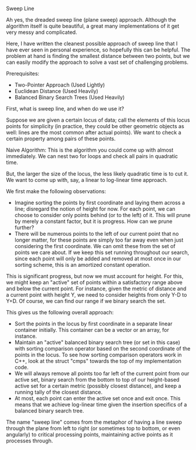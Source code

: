 Sweep Line

Ah yes, the dreaded sweep line (plane sweep) approach. Although the algorithm itself is quite beautiful, a great many 
implementations of it get very messy and complicated. 

Here, I have written the cleanest possible approach of sweep line that I have ever seen in personal experience, so hopefully
this can be helpful. The problem at hand is finding the smallest distance between two points, but we can easily modify the 
approach to solve a vast set of challenging problems. 

Prerequisites: 
- Two-Pointer Approach (Used Lightly)
- Euclidean Distance (Used Heavily)
- Balanced Binary Search Trees (Used Heavily)

First, what is sweep line, and when do we use it? 

Suppose we are given a certain locus of data; call the elements of this locus points for simplicity (in practice, they could be other geometric objects as well: lines are the most common after actual points). We want to check a certain property among pairs of these points. 

Naive Algorithm: This is the algorithm you could come up with almost immediately. We can nest two for loops and check all pairs in quadratic time. 

But, the larger the size of the locus, the less likely quadratic time is to cut it. We want to come up with, say, a linear to log-linear time approach. 

We first make the following observations: 
- Imagine sorting the points by first coordinate and laying them across a line; disregard the notion of height for now. For each point, we can choose to consider only points behind (or to the left) of it. This will prune by merely a constant factor, but it is progress. How can we prune further?
- There will be numerous points to the left of our current point that no longer matter, for these points are simply too far away even when just considering the first coordinate. We can omit these from the set of points we care about. If we keep this set running throughout our search, since each point will only be added and removed at most once in our sorting scheme, this is an amortized constant operation. 

This is significant progress, but now we must account for height. For this, we might keep an "active" set of points within a satisfactory range above and below the current point. For instance, given the metric of distance and a current point with height Y, we need to consider heights from only Y-D to Y+D. Of course, we can find our range if we binary search the set. 

This gives us the following overall approach: 
- Sort the points in the locus by first coordinate in a separate linear container initially. This container can be a vector or an array, for instance. 
- Maintain an "active" balanced binary search tree (or set in this case) with sorting comparison operator based on the second coordinate of the points in the locus. To see how sorting comparison operators work in C++, look at the struct "cmps" towards the top of my implementation code. 
- We will always remove all points too far left of the current point from our active set, binary search from the bottom to top of our height-based active set for a certain metric (possibly closest distance), and keep a running tally of the closest distance. 
- At most, each point can enter the active set once and exit once. This means that we achieve log-linear time given the insertion specifics of a balanced binary search tree. 

The name "sweep line" comes from the metaphor of having a line sweep through the plane from left to right (or sometimes top to bottom, or even angularly) to critical processing points, maintaining active points as it processes through. 

